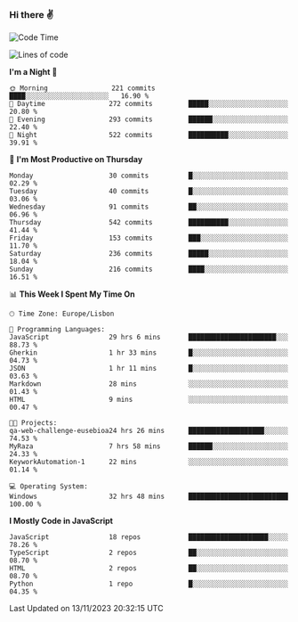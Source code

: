 ### Hi there :v:

<!--
**eusebioaddsilva/eusebioaddsilva** is a ✨ _special_ ✨ repository because its `README.md` (this file) appears on your GitHub profile.

<!--START_SECTION:waka-->
![Code Time](http://img.shields.io/badge/Code%20Time-91%20hrs%2024%20mins-blue)

![Lines of code](https://img.shields.io/badge/From%20Hello%20World%20I%27ve%20Written-3.5%20million%20lines%20of%20code-blue)

**I'm a Night 🦉** 

```text
🌞 Morning                221 commits         ████░░░░░░░░░░░░░░░░░░░░░   16.90 % 
🌆 Daytime                272 commits         █████░░░░░░░░░░░░░░░░░░░░   20.80 % 
🌃 Evening                293 commits         ██████░░░░░░░░░░░░░░░░░░░   22.40 % 
🌙 Night                  522 commits         ██████████░░░░░░░░░░░░░░░   39.91 % 
```
📅 **I'm Most Productive on Thursday** 

```text
Monday                   30 commits          █░░░░░░░░░░░░░░░░░░░░░░░░   02.29 % 
Tuesday                  40 commits          █░░░░░░░░░░░░░░░░░░░░░░░░   03.06 % 
Wednesday                91 commits          ██░░░░░░░░░░░░░░░░░░░░░░░   06.96 % 
Thursday                 542 commits         ██████████░░░░░░░░░░░░░░░   41.44 % 
Friday                   153 commits         ███░░░░░░░░░░░░░░░░░░░░░░   11.70 % 
Saturday                 236 commits         █████░░░░░░░░░░░░░░░░░░░░   18.04 % 
Sunday                   216 commits         ████░░░░░░░░░░░░░░░░░░░░░   16.51 % 
```


📊 **This Week I Spent My Time On** 

```text
🕑︎ Time Zone: Europe/Lisbon

💬 Programming Languages: 
JavaScript               29 hrs 6 mins       ██████████████████████░░░   88.73 % 
Gherkin                  1 hr 33 mins        █░░░░░░░░░░░░░░░░░░░░░░░░   04.73 % 
JSON                     1 hr 11 mins        █░░░░░░░░░░░░░░░░░░░░░░░░   03.63 % 
Markdown                 28 mins             ░░░░░░░░░░░░░░░░░░░░░░░░░   01.43 % 
HTML                     9 mins              ░░░░░░░░░░░░░░░░░░░░░░░░░   00.47 % 

🐱‍💻 Projects: 
qa-web-challenge-eusebioa24 hrs 26 mins      ███████████████████░░░░░░   74.53 % 
MyRaza                   7 hrs 58 mins       ██████░░░░░░░░░░░░░░░░░░░   24.33 % 
KeyworkAutomation-1      22 mins             ░░░░░░░░░░░░░░░░░░░░░░░░░   01.14 % 

💻 Operating System: 
Windows                  32 hrs 48 mins      █████████████████████████   100.00 % 
```

**I Mostly Code in JavaScript** 

```text
JavaScript               18 repos            ████████████████████░░░░░   78.26 % 
TypeScript               2 repos             ██░░░░░░░░░░░░░░░░░░░░░░░   08.70 % 
HTML                     2 repos             ██░░░░░░░░░░░░░░░░░░░░░░░   08.70 % 
Python                   1 repo              █░░░░░░░░░░░░░░░░░░░░░░░░   04.35 % 
```




 Last Updated on 13/11/2023 20:32:15 UTC
<!--END_SECTION:waka-->
